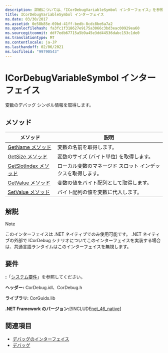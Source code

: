 ```yaml
---
description: 詳細については、「ICorDebugVariableSymbol インターフェイス」を参照してください。
title: ICorDebugVariableSymbol インターフェイス
ms.date: 03/30/2017
ms.assetid: 0e58b85e-69bd-41ff-bedb-8cdc8be6a7a2
ms.openlocfilehash: fa3fc1f318627e9175a3066c3bd3eac00929ea60
ms.sourcegitcommit: ddf7edb67715a5b9a45e3dd44536dabc153c1de0
ms.translationtype: MT
ms.contentlocale: ja-JP
ms.lasthandoff: 02/06/2021
ms.locfileid: "99790543"
---
```

# <a name="icordebugvariablesymbol-interface"></a>ICorDebugVariableSymbol インターフェイス

変数のデバッグ シンボル情報を取得します。  
  
## <a name="methods"></a>メソッド  
  
|メソッド|説明|  
|------------|-----------------|  
|[GetName メソッド](icordebugvariablesymbol-getname-method.md)|変数の名前を取得します。|  
|[GetSize メソッド](icordebugvariablesymbol-getsize-method.md)|変数のサイズ (バイト単位) を取得します。|  
|[GetSlotIndex メソッド](icordebugvariablesymbol-getslotindex-method.md)|ローカル変数のマネージド スロット インデックスを取得します。|  
|[GetValue メソッド](icordebugvariablesymbol-getvalue-method.md)|変数の値をバイト配列として取得します。|  
|[SetValue メソッド](icordebugvariablesymbol-setvalue-method.md)|バイト配列の値を変数に代入します。|  
  
## <a name="remarks"></a>解説  
  
> [!NOTE]
> このインターフェイスは .NET ネイティブでのみ使用可能です。 .NET ネイティブの外部で ICorDebug シナリオについてこのインターフェイスを実装する場合は、共通言語ランタイムはこのインターフェイスを無視します。  
  
## <a name="requirements"></a>要件  

 **:**「[システム要件](../../get-started/system-requirements.md)」を参照してください。  
  
 **ヘッダー:** CorDebug.idl、CorDebug.h  
  
 **ライブラリ:** CorGuids.lib  
  
 **.NET Framework のバージョン:**[!INCLUDE[net_46_native](../../../../includes/net-46-native-md.md)]  
  
## <a name="see-also"></a>関連項目

- [デバッグのインターフェイス](debugging-interfaces.md)
- [デバッグ](index.md)
